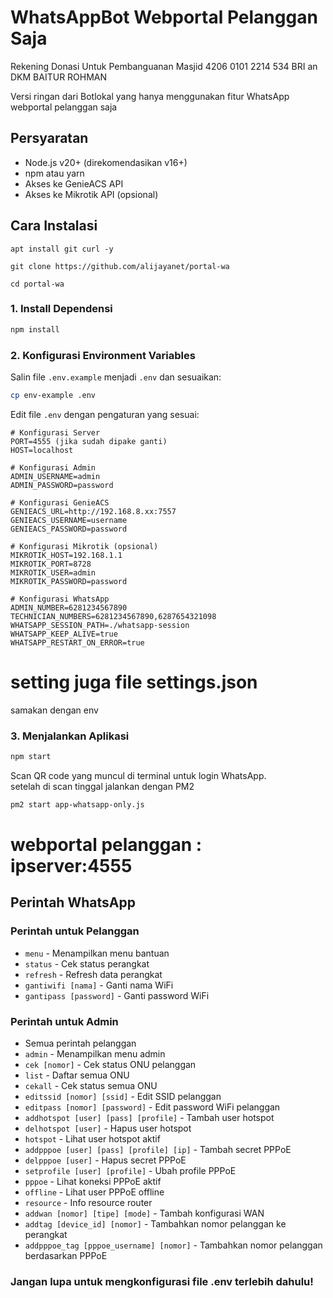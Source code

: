 # WhatsAppBot Webportal Pelanggan Saja
Rekening Donasi Untuk Pembanguanan Masjid
4206 0101 2214 534 BRI an DKM BAITUR ROHMAN <br>

Versi ringan dari Botlokal yang hanya menggunakan fitur WhatsApp webportal pelanggan saja

## Persyaratan

- Node.js v20+ (direkomendasikan v16+)
- npm atau yarn
- Akses ke GenieACS API
- Akses ke Mikrotik API (opsional)

## Cara Instalasi
```
apt install git curl -y
```
```
git clone https://github.com/alijayanet/portal-wa
```
```
cd portal-wa
```
### 1. Install Dependensi

```bash
npm install
```

### 2. Konfigurasi Environment Variables

Salin file `.env.example` menjadi `.env` dan sesuaikan:

```bash
cp env-example .env
```

Edit file `.env` dengan pengaturan yang sesuai:

```
# Konfigurasi Server
PORT=4555 (jika sudah dipake ganti)
HOST=localhost

# Konfigurasi Admin
ADMIN_USERNAME=admin
ADMIN_PASSWORD=password

# Konfigurasi GenieACS
GENIEACS_URL=http://192.168.8.xx:7557
GENIEACS_USERNAME=username
GENIEACS_PASSWORD=password

# Konfigurasi Mikrotik (opsional)
MIKROTIK_HOST=192.168.1.1
MIKROTIK_PORT=8728
MIKROTIK_USER=admin
MIKROTIK_PASSWORD=password

# Konfigurasi WhatsApp
ADMIN_NUMBER=6281234567890
TECHNICIAN_NUMBERS=6281234567890,6287654321098
WHATSAPP_SESSION_PATH=./whatsapp-session
WHATSAPP_KEEP_ALIVE=true
WHATSAPP_RESTART_ON_ERROR=true
```
# setting juga file settings.json 
samakan dengan env

### 3. Menjalankan Aplikasi

```bash
npm start
```

Scan QR code yang muncul di terminal untuk login WhatsApp.<br>
setelah di scan tinggal jalankan dengan PM2
```bash
pm2 start app-whatsapp-only.js
```
# webportal pelanggan : ipserver:4555
## Perintah WhatsApp

### Perintah untuk Pelanggan
- `menu` - Menampilkan menu bantuan
- `status` - Cek status perangkat
- `refresh` - Refresh data perangkat
- `gantiwifi [nama]` - Ganti nama WiFi
- `gantipass [password]` - Ganti password WiFi

### Perintah untuk Admin
- Semua perintah pelanggan
- `admin` - Menampilkan menu admin
- `cek [nomor]` - Cek status ONU pelanggan
- `list` - Daftar semua ONU
- `cekall` - Cek status semua ONU
- `editssid [nomor] [ssid]` - Edit SSID pelanggan
- `editpass [nomor] [password]` - Edit password WiFi pelanggan
- `addhotspot [user] [pass] [profile]` - Tambah user hotspot
- `delhotspot [user]` - Hapus user hotspot
- `hotspot` - Lihat user hotspot aktif
- `addpppoe [user] [pass] [profile] [ip]` - Tambah secret PPPoE
- `delpppoe [user]` - Hapus secret PPPoE
- `setprofile [user] [profile]` - Ubah profile PPPoE
- `pppoe` - Lihat koneksi PPPoE aktif
- `offline` - Lihat user PPPoE offline
- `resource` - Info resource router
- `addwan [nomor] [tipe] [mode]` - Tambah konfigurasi WAN
- `addtag [device_id] [nomor]` - Tambahkan nomor pelanggan ke perangkat
- `addpppoe_tag [pppoe_username] [nomor]` - Tambahkan nomor pelanggan berdasarkan PPPoE
### Jangan lupa untuk mengkonfigurasi file .env terlebih dahulu!
